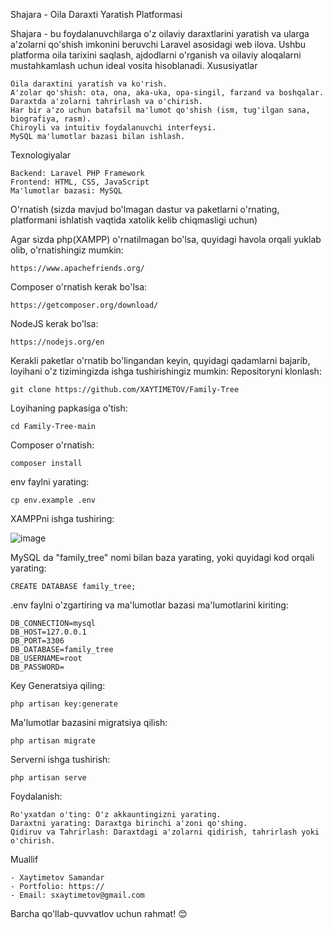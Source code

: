 Shajara - Oila Daraxti Yaratish Platformasi

Shajara - bu foydalanuvchilarga o'z oilaviy daraxtlarini yaratish va ularga a'zolarni qo'shish imkonini beruvchi Laravel asosidagi web ilova. Ushbu platforma oila tarixini saqlash, ajdodlarni o'rganish va oilaviy aloqalarni mustahkamlash uchun ideal vosita hisoblanadi.
Xususiyatlar

    Oila daraxtini yaratish va ko'rish.
    A'zolar qo'shish: ota, ona, aka-uka, opa-singil, farzand va boshqalar.
    Daraxtda a'zolarni tahrirlash va o'chirish.
    Har bir a'zo uchun batafsil ma'lumot qo'shish (ism, tug'ilgan sana, biografiya, rasm).
    Chiroyli va intuitiv foydalanuvchi interfeysi.
    MySQL ma'lumotlar bazasi bilan ishlash.

Texnologiyalar

    Backend: Laravel PHP Framework
    Frontend: HTML, CSS, JavaScript
    Ma'lumotlar bazasi: MySQL

O'rnatish
(sizda mavjud bo'lmagan dastur va paketlarni o'rnating, platformani ishlatish vaqtida xatolik kelib chiqmasligi uchun)

Agar sizda php(XAMPP) o'rnatilmagan bo'lsa, quyidagi havola orqali yuklab olib, o'rnatishingiz mumkin:

    https://www.apachefriends.org/

Composer o'rnatish kerak bo'lsa:

    https://getcomposer.org/download/

NodeJS kerak bo'lsa:

    https://nodejs.org/en

Kerakli paketlar o'rnatib bo'lingandan keyin, quyidagi qadamlarni bajarib, loyihani o'z tizimingizda ishga tushirishingiz mumkin: Repositoryni klonlash:

    git clone https://github.com/XAYTIMETOV/Family-Tree

Loyihaning papkasiga o'tish:

    cd Family-Tree-main

Composer o'rnatish:
    
    composer install

env faylni yarating: 

    cp env.example .env

XAMPPni ishga tushiring:

![image](https://github.com/user-attachments/assets/a2762929-0f44-4088-8888-6e99a951698b)

MySQL da "family_tree" nomi bilan baza yarating, yoki quyidagi kod orqali yarating:

    CREATE DATABASE family_tree;

.env faylni o'zgartiring va ma'lumotlar bazasi ma'lumotlarini kiriting:

    DB_CONNECTION=mysql
    DB_HOST=127.0.0.1
    DB_PORT=3306
    DB_DATABASE=family_tree
    DB_USERNAME=root
    DB_PASSWORD=

Key Generatsiya qiling:

    php artisan key:generate

Ma'lumotlar bazasini migratsiya qilish:
    
    php artisan migrate

Serverni ishga tushirish:

    php artisan serve

Foydalanish:

    Ro'yxatdan o'ting: O'z akkauntingizni yarating.
    Daraxtni yarating: Daraxtga birinchi a'zoni qo'shing.
    Qidiruv va Tahrirlash: Daraxtdagi a'zolarni qidirish, tahrirlash yoki o'chirish.

Muallif

    - Xaytimetov Samandar
    - Portfolio: https://
    - Email: sxaytimetov@gmail.com

Barcha qo'llab-quvvatlov uchun rahmat! 😊
